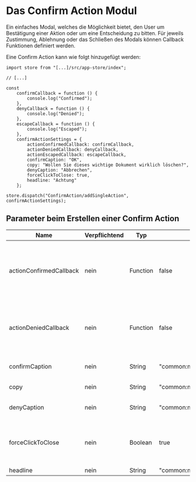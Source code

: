 # Das Confirm Action Modul #

Ein einfaches Modal, welches die Möglichkeit bietet, den User um Bestätigung einer Aktion oder um eine Entscheidung zu bitten. Für jeweils Zustimmung, Ablehnung oder das Schließen des Modals können Callback Funktionen definiert werden.

Eine Confirm Action kann wie folgt hinzugefügt werden:

```
import store from "[...]/src/app-store/index";

// [...]

const
    confirmCallback = function () {
        console.log("Confirmed");
    },
    denyCallback = function () {
        console.log("Denied");
    },
    escapeCallback = function () {
        console.log("Escaped");
    },
    confirmActionSettings = {
        actionConfirmedCallback: confirmCallback,
        actionDeniedCallback: denyCallback,
        actionEscapedCallback: escapeCallback,
        confirmCaption: "OK",
        copy: "Wollen Sie dieses wichtige Dokument wirklich löschen?",
        denyCaption: "Abbrechen",
        forceClickToClose: true,
        headline: "Achtung"
    };

store.dispatch("ConfirmAction/addSingleAction", confirmActionSettings);

```

## Parameter beim Erstellen einer Confirm Action ##
|Name|Verpflichtend|Typ|Default|Beschreibung|
|----|-------------|---|-------|------------|
|actionConfirmedCallback|nein|Function|false|Callback Funktion, welche bei Click auf den Confirm Button ausgeführt wird.|
|actionDeniedCallback|nein|Function|false|Callback Funktion, welche bei Click auf den Deny Button ausgeführt wird.|
|confirmCaption|nein|String|"common:modules.confirmAction.defaultConfirmCaption"|Beschriftung des Confirm Buttons.|
|copy|nein|String|"common:modules.confirmAction.defaultCopy"|Angezeigter Text.|
|denyCaption|nein|String|"common:modules.confirmAction.defaultDenyCaption"|Beschriftung des Deny Buttons.|
|forceClickToClose|nein|Boolean|true|Flag, ob das Modal nur durch Click auf das X geschlossen werden kann.|
|headline|nein|String|"common:modules.confirmAction.defaultHeadline"|Headline.|

